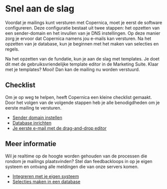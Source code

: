 # Snel aan de slag

Voordat je mailings kunt versturen met Copernica, moet je eerst de software 
configureren. Deze configuratie bestaat uit twee stappen: het opzetten van een
sender-domain en het invullen van je DNS instellingen. Op deze manier zorg
je ervoor dat Copernica namens jou e-mails kan versturen. Na het opzetten
van je database, kun je beginnen met het maken van selecties en regels.

Na het opzetten van de fundatie, kun je aan de slag met templates. Je doet 
dit met de gebruiksvriendelijke template editor in de Marketing Suite. 
Klaar met je templates? Mooi! Dan kan de mailing nu worden verstuurd.


## Checklist
 
Om je op weg te helpen, heeft Copernica een kleine checklist gemaakt. Door het 
volgen van de volgende stappen heb je alle benodigdheden om je eerste mailing 
te versturen.

* [Sender domain instellen](quick-sender-domain-guide)
* [Database inrichten](quick-database-guide)
* [Je eerste e-mail met de drag-and-drop editor](quick-mailing-guide)


## Meer informatie

Wil je realtime op de hoogte worden gehouden van de processen die rondom je
mailings plaatsvinden? Stel dan feedbackloops in op je eigen systeem en 
ontvang alle meldingen die van onze servers komen.

* [Integreren met je eigen systeem](./feedback-loops)
* [Selecties maken in een database](./selections-introduction)